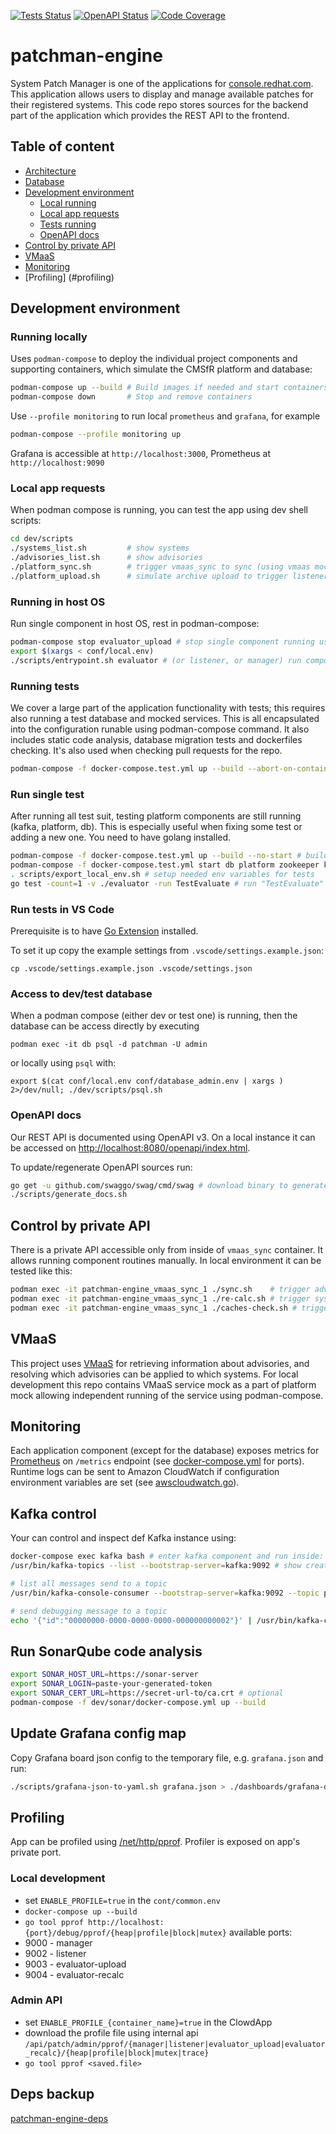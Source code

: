 [![Tests Status](https://github.com/RedHatInsights/patchman-engine/actions/workflows/unittests.yml/badge.svg)](https://github.com/RedHatInsights/patchman-engine/actions/workflows/unittests.yml)
[![OpenAPI Status](https://github.com/RedHatInsights/patchman-engine/actions/workflows/open_api_spec.yml/badge.svg)](https://github.com/RedHatInsights/patchman-engine/actions/workflows/open_api_spec.yml)
[![Code Coverage](https://codecov.io/gh/RedHatInsights/patchman-engine/branch/master/graph/badge.svg)](https://codecov.io/gh/RedHatInsights/patchman-engine)

# patchman-engine
System Patch Manager is one of the applications for [console.redhat.com](https://console.redhat.com). This application allows users to display and manage available patches for their registered systems. This code repo stores sources for the backend part of the application which provides the REST API to the frontend.

## Table of content
- [Architecture](docs/md/architecture.md)
- [Database](docs/md/database.md)
- [Development environment](#development-environment)
  - [Local running](#local-running)
  - [Local app requests](#local-app-requests)
  - [Tests running](#tests-running)
  - [OpenAPI docs](#openapi-docs)
- [Control by private API](#control-by-private-api)
- [VMaaS](#vmaas)
- [Monitoring](#monitoring)
- [Profiling] (#profiling)

## Development environment

### Running locally
Uses `podman-compose` to deploy the individual project components and supporting containers, which simulate the CMSfR platform and database:
~~~bash
podman-compose up --build # Build images if needed and start containers
podman-compose down       # Stop and remove containers
~~~

Use `--profile monitoring` to run local `prometheus` and `grafana`, for example
~~~bash
podman-compose --profile monitoring up
~~~
Grafana is accessible at `http://localhost:3000`, Prometheus at `http://localhost:9090`


### Local app requests
When podman compose is running, you can test the app using dev shell scripts:
~~~bash
cd dev/scripts
./systems_list.sh         # show systems
./advisories_list.sh      # show advisories
./platform_sync.sh        # trigger vmaas_sync to sync (using vmaas mock)
./platform_upload.sh      # simulate archive upload to trigger listener and evaluator_upload
~~~

### Running in host OS
Run single component in host OS, rest in podman-compose:
~~~bash
podman-compose stop evaluator_upload # stop single component running using podman-compose
export $(xargs < conf/local.env)
./scripts/entrypoint.sh evaluator # (or listener, or manager) run component in host OS
~~~

### Running tests
We cover a large part of the application functionality with tests; this requires also running a test database and mocked services. This is all encapsulated into the configuration runable using podman-compose command. It also includes static code analysis, database migration tests and dockerfiles checking. It's also used when checking pull requests for the repo.
~~~bash
podman-compose -f docker-compose.test.yml up --build --abort-on-container-exit
~~~

### Run single test
After running all test suit, testing platform components are still running (kafka, platform, db). This is especially useful when fixing some test or adding a new one. You need to have golang installed.
~~~bash
podman-compose -f docker-compose.test.yml up --build --no-start # build images
podman-compose -f docker-compose.test.yml start db platform zookeeper kafka # start containers
. scripts/export_local_env.sh # setup needed env variables for tests
go test -count=1 -v ./evaluator -run TestEvaluate # run "TestEvaluate" test from "evaluator" component
~~~

### Run tests in VS Code

Prerequisite is to have [Go Extension](https://marketplace.visualstudio.com/items?itemName=golang.Go)
installed.

To set it up copy the example settings from `.vscode/settings.example.json`:
```
cp .vscode/settings.example.json .vscode/settings.json
```

### Access to dev/test database

When a podman compose (either dev or test one) is running, then the database can
be access directly by executing
```
podman exec -it db psql -d patchman -U admin
```

or locally using `psql` with:
```
export $(cat conf/local.env conf/database_admin.env | xargs ) 2>/dev/null; ./dev/scripts/psql.sh
```

### OpenAPI docs
Our REST API is documented using OpenAPI v3. On a local instance it can be accessed on <http://localhost:8080/openapi/index.html>.

To update/regenerate OpenAPI sources run:
~~~bash
go get -u github.com/swaggo/swag/cmd/swag # download binary to generate, do it first time only
./scripts/generate_docs.sh
~~~

## Control by private API
There is a private API accessible only from inside of `vmaas_sync` container. It allows running component routines manually. In local environment it can be tested like this:
~~~bash
podman exec -it patchman-engine_vmaas_sync_1 ./sync.sh    # trigger advisories syncing event.
podman exec -it patchman-engine_vmaas_sync_1 ./re-calc.sh # trigger systems recalculation event.
podman exec -it patchman-engine_vmaas_sync_1 ./caches-check.sh # trigger account caches checking.
~~~

## VMaaS
This project uses [VMaaS](https://github.com/RedHatInsights/vmaas) for retrieving information about advisories, and resolving which advisories can be applied to which systems. For local development this repo contains VMaaS service mock as a part of platform mock allowing independent running of the service using podman-compose.

## Monitoring
Each application component (except for the database) exposes metrics for [Prometheus](https://prometheus.io/)
on `/metrics` endpoint (see [docker-compose.yml](docker-compose.yml) for ports). Runtime logs can be sent to Amazon
CloudWatch if configuration environment variables are set (see [awscloudwatch.go](base/utils/awscloudwatch.go)).

## Kafka control
Your can control and inspect def Kafka instance using:
~~~bash
docker-compose exec kafka bash # enter kafka component and run inside:
/usr/bin/kafka-topics --list --bootstrap-server=kafka:9092 # show created topics

# list all messages send to a topic
/usr/bin/kafka-console-consumer --bootstrap-server=kafka:9092 --topic platform.inventory.events --from-beginning

# send debugging message to a topic
echo '{"id":"00000000-0000-0000-0000-000000000002"}' | /usr/bin/kafka-console-producer --broker-list kafka:9092 --topic patchman.evaluator.upload
~~~

## Run SonarQube code analysis
~~~bash
export SONAR_HOST_URL=https://sonar-server
export SONAR_LOGIN=paste-your-generated-token
export SONAR_CERT_URL=https://secret-url-to/ca.crt # optional
podman-compose -f dev/sonar/docker-compose.yml up --build
~~~

## Update Grafana config map
Copy Grafana board json config to the temporary file, e.g. `grafana.json` and run:
~~~bash
./scripts/grafana-json-to-yaml.sh grafana.json > ./dashboards/grafana-dashboard-insights-patchman-engine-general.configmap.yaml
~~~

## Profiling
App can be profiled using [/net/http/pprof](https://pkg.go.dev/net/http/pprof). Profiler is exposed on app's private port.
### Local development
- set `ENABLE_PROFILE=true` in the `cont/common.env`
- `docker-compose up --build`
- `go tool pprof http://localhost:{port}/debug/pprof/{heap|profile|block|mutex}`
available ports:
- 9000 - manager
- 9002 - listener
- 9003 - evaluator-upload
- 9004 - evaluator-recalc
### Admin API
- set `ENABLE_PROFILE_{container_name}=true` in the ClowdApp
- download the profile file using internal api `/api/patch/admin/pprof/{manager|listener|evaluator_upload|evaluator_recalc}/{heap|profile|block|mutex|trace}`
- `go tool pprof <saved.file>`

## Deps backup
[patchman-engine-deps](https://github.com/RedHatInsights/patchman-engine-deps)
